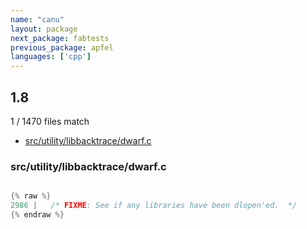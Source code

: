 ```yaml
---
name: "canu"
layout: package
next_package: fabtests
previous_package: apfel
languages: ['cpp']
---
```

## 1.8
1 / 1470 files match

 - [src/utility/libbacktrace/dwarf.c](#srcutilitylibbacktracedwarfc)

### src/utility/libbacktrace/dwarf.c

```cpp

{% raw %}
2986 |   /* FIXME: See if any libraries have been dlopen'ed.  */
{% endraw %}

```